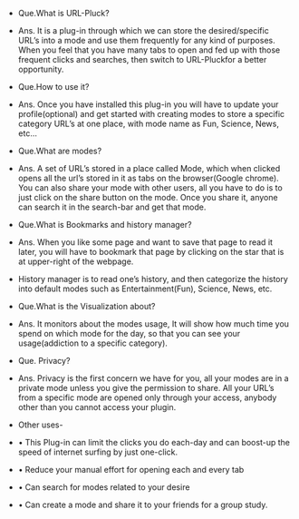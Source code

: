 * Que.What is URL-Pluck?
* Ans. It is a plug-in through which we can store the desired/specific URL’s into a mode and use them frequently for any kind of purposes. When you feel that you have many tabs to open and fed up with those frequent clicks and searches, then switch to URL-Pluckfor a better opportunity.   

* Que.How to use it?
* Ans. Once you have installed this plug-in you will have to update your profile(optional) and get started with creating modes to store a specific category URL’s at one place, with mode name as Fun, Science, News, etc…

* Que.What are modes?
* Ans. A set of URL’s stored in a place called Mode, which when clicked opens all the url’s stored in it as tabs on the browser(Google chrome). You can also share your mode with other users, all you have to do is to just click on the share button on the mode. Once you share it, anyone can search it in the search-bar and get that mode.

* Que.What is Bookmarks and history manager?
* Ans. When you like some page and want to save that page to read it later, you will have to bookmark that page by clicking on the star that is at upper-right of the webpage. 
* History manager is to read one’s history, and then categorize the history into default modes such as Entertainment(Fun), Science, News, etc.

* Que.What is the Visualization about?
* Ans. It monitors about the modes usage, It will show how much time you spend on which mode for the day, so that you can see your usage(addiction to a specific category).

* Que. Privacy?
* Ans. Privacy is the first concern we have for you, all your modes are in a private mode unless you give the permission to share. All your URL’s from a specific mode are opened only through your access, anybody other than you cannot access your plugin.

* Other uses-
* •	This Plug-in can limit the clicks you do each-day and can boost-up the speed of internet surfing by just one-click. 
* •	Reduce your manual effort for opening each and every tab
* •	Can search for modes related to your desire
* •	Can create a mode and share it to your friends for a group study.
